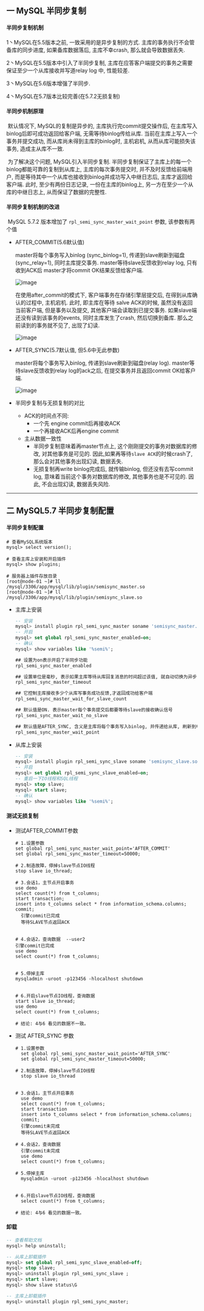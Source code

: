 ## 一 MySQL 半同步复制

#### 半同步复制机制

1丶MySQL在5.5版本之前, 一致采用的是异步复制的方式. 主库的事务执行不会管备库的同步进度, 如果备库数据落后, 主库不幸crash, 那么就会导致数据丢失.

2丶MySQL在5.5版本中引入了半同步复制, 主库在应答客户端提交的事务之需要保证至少一个从库接收并写道relay log 中, 性能较差.

3丶MySQL在5.6版本增强了半同步.

4丶MySQL在5.7版本比较完善(在5.7.2无损复制)

#### 半同步机制原理

​	默认情况下, MySQL的复制是异步的, 主库执行完commit提交操作后, 在主库写入binlog后即可成功返回给客户端, 无需等待binlog传给从库. 当前在主库上写入一个事务并提交成功, 而从库尚未得到主库的binlog时, 主机宕机, 从而从库可能损失该事务, 造成主从库不一致.

​	为了解决这个问题, MySQL引入半同步复制. 半同步复制保证了主库上的每一个binlog都能可靠的复制到从库上, 主库的每次事务提交时, 并不及时反馈给前端用户, 而是等待其中一个从库也接收到binlog并成功写入中继日志后, 主库才返回给客户端. 此时, 至少有两份日志记录, 一份在主库的binlog上, 另一方在至少一个从库的中继日志上, 从而保证了数据的完整性.

#### 半同步复制机制的改进

​	MySQL 5.7.2 版本增加了 `rpl_semi_sync_master_wait_point` 参数, 该参数有两个值

- AFTER_COMMIT(5.6默认值)

  master将每个事务写入binlog (sync_binlog=1), 传递到slave刷新到磁盘(sync_relay=1), 同时主库提交事务. master等待slave反馈收到relay log, 只有收到ACK后 master才将commit OK结果反馈给客户端.

  ![image](https://github.com/xusxlinux/Document/assets/37207302/652cd963-db08-4d5a-bcf1-a5adc43ebc97)

  在使用after_commit的模式下, 客户端事务在存储引擎层提交后, 在得到从库确认的过程中, 主机宕机. 此时, 即主库在等待 salve ACK的时候, 虽然没有返回当前客户端, 但是事务以及提交, 其他客户端会读取到已提交事务. 如果slave端还没有读到该事务的events, 同时主库发生了crash, 然后切换到备库. 那么之前读到的事务就不见了, 出现了幻读.

  ![image](https://github.com/xusxlinux/Document/assets/37207302/8dfa577a-1e24-4951-8541-4139829344d7)


- AFTER_SYNC(5.7默认值, 但5.6中无此参数)

  master将每个事务写入binlog,  传递到slave刷新到磁盘(relay log).  master等待slave反馈收到relay log的ack之后,  在提交事务并且返回commit OK给客户端.

  ![image](https://github.com/xusxlinux/Document/assets/37207302/02b4d1cc-8adc-4de4-8dc4-5d5b4e870e9f)

- 半同步复制与无损复制的对比

  - ACK的时间点不同:
    - 一个先 engine commit后再接收ACK
    - 一个再接收ACK后再engine commit
  - 主从数据一致性
    - 半同步复制意味着再master节点上, 这个刚刚提交的事务对数据库的修改, 对其他事务是可见的. 因此,如果再等待`slave ACK`的时候crash了, 那么会对其他事务出现幻读, 数据丢失.
    - 无损复制再write binlog完成后, 就传输binlog,  但还没有去写commit log,  意味着当前这个事务对数据库的修改,  其他事务也是不可见的.  因此,  不会出现幻读,  数据丢失风险.

---

## 二 MySQL5.7 半同步复制配置

#### 半同步复制配置

``` shell
# 查看MySQL系统版本
mysql> select version();

# 查看主库上安装和开启插件
mysql> show plugins;

# 服务器上插件存放目录
[root@node-01 ~]# ll /mysql/3306/app/mysql/lib/plugin/semisync_master.so
[root@node-01 ~]# ll /mysql/3306/app/mysql/lib/plugin/semisync_slave.so
```

- 主库上安装

  ``` sql
  -- 安装
  mysql> install plugin rpl_semi_sync_master soname 'semisync_master.so';
  -- 开启
  mysql> set global rpl_semi_sync_master_enabled=on;
  -- 确认
  mysql> show variables like '%semi%';
  ```

  ``` tex
  ## 设置为on表示开启了半同步功能
  rpl_semi_sync_master_enabled              
  
  ## 设置单位是毫秒, 表示如果主库等待从库回复消息的时间超过该值, 就自动切换为异步复制模式
  rpl_semi_sync_master_timeout                   
  
  ## 它控制主库接收多少个从库写事务成功反馈,才返回成功给客户端
  rpl_semi_sync_master_wait_for_slave_count 
  
  ## 默认值是ON. 表示master每个事务提交后都要等待slave的接收确认信号
  rpl_semi_sync_master_wait_no_slave        
  
  ## 默认值是AFTER_SYNC, 含义是主库将每个事务写入binlog, 并传递给从库, 刷新到中继日志,主库开始等待从库的反馈, 接收到从库的回复后, 再提交事务并且返回"commit ok"结果给客户端
  rpl_semi_sync_master_wait_point           
  ```

- 从库上安装

  ``` sql
  -- 安装
  mysql> install plugin rpl_semi_sync_slave soname 'semisync_slave.so';
  -- 开启
  mysql> set global rpl_semi_sync_slave_enabled=on;
  -- 重启一下IO线程和SQL线程
  mysql> stop slave;
  mysql> start slave;
  -- 确认
  mysql> show variables like '%semi%';
  ```

#### 测试无损复制

- 测试AFTER_COMMIT参数

  ``` shell
  # 1.设置参数
  set global rpl_semi_sync_master_wait_point='AFTER_COMMIT' 
  set global rpl_semi_sync_master_timeout=50000;	  
    
  # 2.制造故障，停掉slave节点IO线程
  stop slave io_thread;  
    
  # 3.会话1，主节点开启事务
  use demo
  select count(*) from t_columns;
  start transaction;
  insert into t_columns select * from information_schema.columns;
  commit;
    引擎commit已完成
    等待SLAVE节点返回ACK
  
    
  # 4.会话2，查询数据  --user2
  引擎commit已完成
  use demo
  select count(*) from t_columns;
  
    
  # 5.停掉主库
  mysqladmin -uroot -p123456 -hlocalhost shutdown
  
    
  # 6.开启slave节点IO线程，查询数据
  start slave io_thread;  
  use demo
  select count(*) from t_columns;
  
  # 结论: 4与6 看见的数据不一致。
  ```

- 测试 AFTER_SYNC 参数

  ``` shell
  # 1.设置参数
    set global rpl_semi_sync_master_wait_point='AFTER_SYNC' 
    set global rpl_semi_sync_master_timeout=50000;	  
    
  # 2.制造故障，停掉slave节点IO线程
    stop slave io_thread 
    
  
  # 3.会话1，主节点开启事务
    use demo
    select count(*) from t_columns;
    start transaction
  	insert into t_columns select * from information_schema.columns;
    commit;
    引擎commit未完成
    等待SLAVE节点返回ACK
    
  # 4.会话2，查询数据
    引擎commit未完成
    use demo
    select count(*) from t_columns;
    
  # 5.停掉主库
    mysqladmin -uroot -p123456 -hlocalhost shutdown
  
    
  # 6.开启slave节点IO线程，查询数据
    select count(*) from t_columns;
  
  # 结论: 4与6 看见的数据一致。
  ```

#### 卸载

``` sql
-- 查看帮助文档
mysql> help uninstall;

-- 从库上卸载插件
mysql> set global rpl_semi_sync_slave_enabled=off;
mysql> stop slave;
mysql> uninstall plugin rpl_semi_sync_slave ;
mysql> start slave;
mysql> show slave status\G

-- 主库上卸载插件
mysql> uninstall plugin rpl_semi_sync_master;
```

